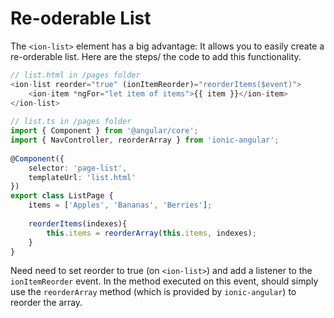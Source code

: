 # Re-oderable List
The `<ion-list>` element has a big advantage: It allows you to easily create a re-orderable list. Here are the steps/ the code to add this functionality.

```typescript
// list.html in /pages folder
<ion-list reorder="true" (ionItemReorder)="reorderItems($event)">
    <ion-item *ngFor="let item of items">{‌{ item }}</ion-item>
</ion-list>
 
// list.ts in /pages folder
import { Component } from '@angular/core';
import { NavController, reorderArray } from 'ionic-angular';
 
@Component({
    selector: 'page-list',
    templateUrl: 'list.html'
})
export class ListPage {
    items = ['Apples', 'Bananas', 'Berries'];
 
    reorderItems(indexes){
        this.items = reorderArray(this.items, indexes);
    }
}
```

Need need to set reorder to true (on `<ion-list>`) and add a listener to the `ionItemReorder` event. In the method executed on this event, should simply use the `reorderArray` method (which is provided by `ionic-angular`) to reorder the array.